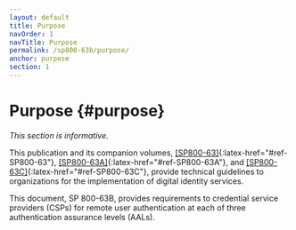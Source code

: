```yaml
---
layout: default
title: Purpose
navOrder: 1
navTitle: Purpose
permalink: /sp800-63b/purpose/
anchor: purpose
section: 1
---
```


# Purpose {#purpose}

_This section is informative._

This publication and its companion volumes, [[SP800-63]](../_sp800-63/sec1_purpose.md#purpose){:latex-href="#ref-SP800-63"}, [[SP800-63A]](../_sp800-63a/sec1_purpose.md#purpose){:latex-href="#ref-SP800-63A"}, and [[SP800-63C]](../_sp800-63c/sec1_purpose.md#purpose){:latex-href="#ref-SP800-63C"}, provide technical guidelines to organizations for the implementation of digital identity services.

This document, SP 800-63B, provides requirements to credential service providers (CSPs) for remote user authentication at each of three authentication assurance levels (AALs).
